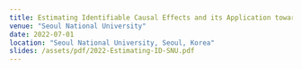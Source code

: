 ```yaml
---
title: Estimating Identifiable Causal Effects and its Application toward Interpretable ML/AI
venue: "Seoul National University"
date: 2022-07-01
location: "Seoul National University, Seoul, Korea"
slides: /assets/pdf/2022-Estimating-ID-SNU.pdf
---
```

